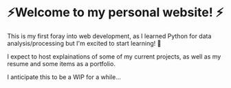 # ⚡Welcome to my personal website! ⚡

This is my first foray into web development, as I learned Python for data analysis/processing but I'm excited to start learning! :open_book:

I expect to host explainations of some of my current projects, as well as my resume and some items as a portfolio.

I anticipate this to be a WIP for a while...

